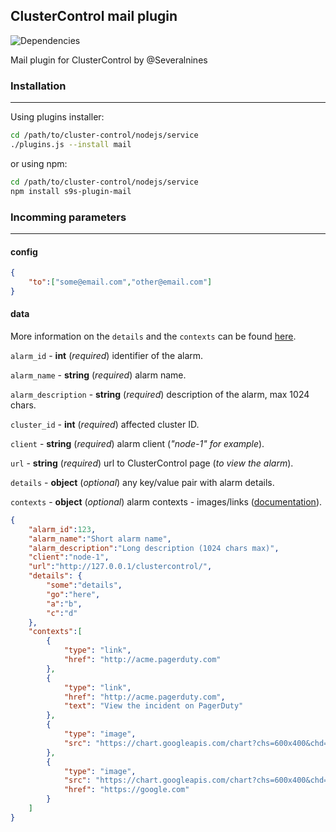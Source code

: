 ## ClusterControl mail plugin
![Dependencies](https://david-dm.org/skamenetskiy/s9s-plugin-mail.svg)

Mail plugin for ClusterControl by @Severalnines

### Installation
----
Using plugins installer:
```bash
cd /path/to/cluster-control/nodejs/service
./plugins.js --install mail
```
or using npm:
```bash
cd /path/to/cluster-control/nodejs/service
npm install s9s-plugin-mail
```

### Incomming parameters
----
#### config
```json
{
	"to":["some@email.com","other@email.com"]
}
```
#### data
More information on the ```details``` and the ```contexts``` can be found [here](https://developer.pagerduty.com/documentation/integration/events/trigger).

```alarm_id``` - **int** (*required*) identifier of the alarm.

```alarm_name``` - **string** (*required*) alarm name.

```alarm_description``` - **string** (*required*) description of the alarm, max 1024 chars.

```cluster_id``` - **int** (*required*) affected cluster ID.

```client``` - **string** (*required*) alarm client (*"node-1" for example*).

```url``` - **string** (*required*) url to ClusterControl page (*to view the alarm*).

```details``` - **object** (*optional*) any key/value pair with alarm details.

```contexts``` - **object** (*optional*) alarm contexts - images/links ([documentation](https://developer.pagerduty.com/documentation/integration/events/trigger)).

```json
{
	"alarm_id":123,
	"alarm_name":"Short alarm name",
	"alarm_description":"Long description (1024 chars max)",
	"client":"node-1",
	"url":"http://127.0.0.1/clustercontrol/",
	"details": {
		"some":"details",
		"go":"here",
		"a":"b",
		"c":"d"
	},
	"contexts":[
		{
			"type": "link",
			"href": "http://acme.pagerduty.com"
		},
		{
			"type": "link",
			"href": "http://acme.pagerduty.com",
			"text": "View the incident on PagerDuty"
		},
		{
			"type": "image",
			"src": "https://chart.googleapis.com/chart?chs=600x400&chd=t:6,2,9,5,2,5,7,4,8,2,1&cht=lc&chds=a&chxt=y&chm=D,0033FF,0,0,5,1"
		},
		{
			"type": "image",
			"src": "https://chart.googleapis.com/chart?chs=600x400&chd=t:6,2,9,5,2,5,7,4,8,2,1&cht=lc&chds=a&chxt=y&chm=D,0033FF,0,0,5,1",
			"href": "https://google.com"
		}
	]
}
```